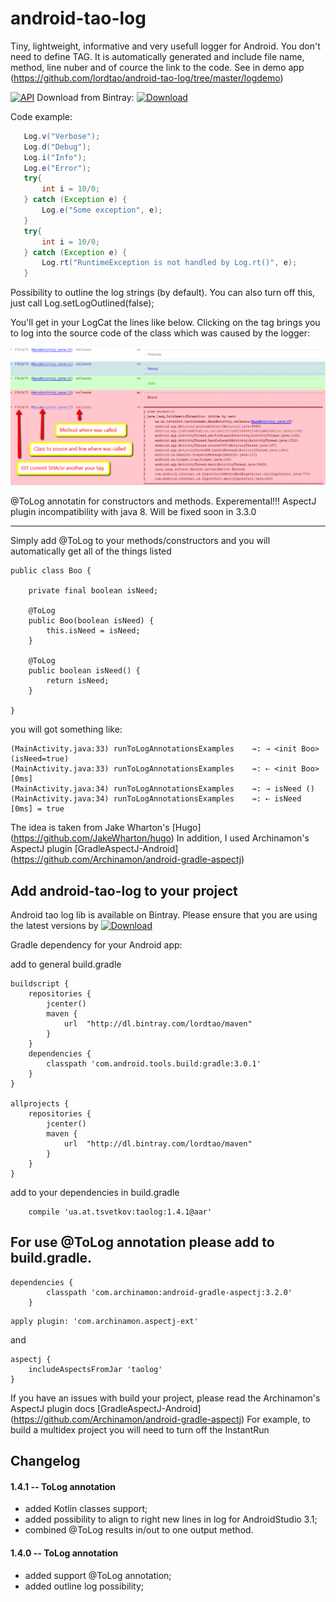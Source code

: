 android-tao-log
================

Tiny, lightweight, informative and very usefull logger for Android.
You don't need to define TAG. It is automatically generated and include file name, method, line nuber and of cource the link to the code.
See in demo app (https://github.com/lordtao/android-tao-log/tree/master/logdemo)

[![API](https://img.shields.io/badge/API-14%2B-brightgreen.svg?style=flat)](https://android-arsenal.com/api?level=14)
Download from Bintray: [ ![Download](https://api.bintray.com/packages/lordtao/maven/android-tao-log/images/download.svg) ](https://bintray.com/lordtao/maven/android-tao-log/_latestVersion)

Code example:

```java
   Log.v("Verbose");
   Log.d("Debug");
   Log.i("Info");
   Log.e("Error");
   try{
       int i = 10/0;
   } catch (Exception e) {
       Log.e("Some exception", e);
   }
   try{
       int i = 10/0;
   } catch (Exception e) {
       Log.rt("RuntimeException is not handled by Log.rt()", e);
   }
```

Possibility to outline the log strings (by default). You can also turn off this, just call Log.setLogOutlined(false);

You'll get in your LogCat the lines like below.
Clicking on the tag brings you to log into the source code of the class which was caused by the logger:

![Image of LogCat example](log_example.png)

@ToLog annotatin for constructors and methods. Experemental!!! AspectJ plugin incompatibility with java 8. Will be fixed soon in 3.3.0

--------------------------------------------------------------
Simply add @ToLog to your methods/constructors and you will automatically get all of the things listed

```
public class Boo {

    private final boolean isNeed;

    @ToLog
    public Boo(boolean isNeed) {
        this.isNeed = isNeed;
    }

    @ToLog
    public boolean isNeed() {
        return isNeed;
    }

}
```
you will got something like:
```
(MainActivity.java:33) runToLogAnnotationsExamples    ⇛: ⇢ <init Boo> (isNeed=true)
(MainActivity.java:33) runToLogAnnotationsExamples    ⇛: ⇠ <init Boo> [0ms]
(MainActivity.java:34) runToLogAnnotationsExamples    ⇛: ⇢ isNeed ()
(MainActivity.java:34) runToLogAnnotationsExamples    ⇛: ⇠ isNeed [0ms] = true
```

The idea is taken from Jake Wharton's [Hugo] (https://github.com/JakeWharton/hugo)
In addition, I used Archinamon's AspectJ plugin [GradleAspectJ-Android] (https://github.com/Archinamon/android-gradle-aspectj)

Add android-tao-log to your project
-----------------------------------
Android tao log lib is available on Bintray. Please ensure that you are using the latest versions by [ ![Download](https://api.bintray.com/packages/lordtao/maven/android-tao-log/images/download.svg) ](https://bintray.com/lordtao/maven/android-tao-log/_latestVersion)

Gradle dependency for your Android app:

add to general build.gradle
```
buildscript {
    repositories {
        jcenter()
        maven {
            url  "http://dl.bintray.com/lordtao/maven"
        }
    }
    dependencies {
        classpath 'com.android.tools.build:gradle:3.0.1'
    }
}

allprojects {
    repositories {
        jcenter()
        maven {
            url  "http://dl.bintray.com/lordtao/maven"
        }
    }
}
```
add to your dependencies in build.gradle
```
    compile 'ua.at.tsvetkov:taolog:1.4.1@aar'
```

For use @ToLog annotation please add to build.gradle. 
-----------------------------------------------------

```
dependencies {
        classpath 'com.archinamon:android-gradle-aspectj:3.2.0'
    }
```

```
apply plugin: 'com.archinamon.aspectj-ext'
```

and
```
aspectj {
    includeAspectsFromJar 'taolog'
}
```

If you have an issues with build your project, please read the Archinamon's AspectJ plugin docs [GradleAspectJ-Android] (https://github.com/Archinamon/android-gradle-aspectj)
For example, to build a multidex project you will need to turn off the InstantRun

Changelog
---------
#### 1.4.1 -- ToLog annotation
* added Kotlin classes support;
* added possibility to align to right new lines in log for AndroidStudio 3.1;
* combined @ToLog results in/out to one output method.

#### 1.4.0 -- ToLog annotation
* added support @ToLog annotation;
* added outline log possibility;
